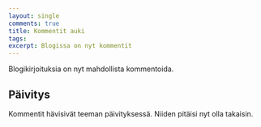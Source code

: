 ```yaml
---
layout: single
comments: true
title: Kommentit auki
tags:
excerpt: Blogissa on nyt kommentit
---
```

Blogikirjoituksia on nyt mahdollista kommentoida.

## Päivitys

Kommentit hävisivät teeman päivityksessä. Niiden pitäisi nyt olla takaisin.
